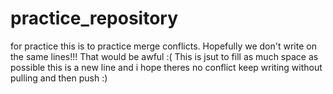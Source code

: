 # practice_repository
for practice
this is to practice merge conflicts. Hopefully we don't write on the same lines!!! That would be awful :(
This is jsut to fill as much space as possible
this is a new line and i hope theres no conflict
keep writing without pulling and then push :)
